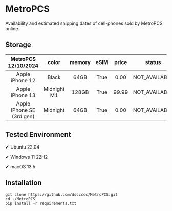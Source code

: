 # MetroPCS
Availability and estimated shipping dates of cell-phones sold by MetroPCS online.
## Storage
|MetroPCS 12/10/2024|color|memory|eSIM|price|status|shipping from|shipping to|
|:--:|:--:|:--:|:--:|:--:|:--:|:--:|:--:|
|Apple iPhone 12|Black|64GB|True|0.00|NOT_AVAILABLE|12/17/2024|12/23/2024|
|Apple iPhone 13|Midnight M1|128GB|True|99.99|NOT_AVAILABLE|12/17/2024|12/23/2024|
|Apple iPhone SE (3rd gen)|Midnight|64GB|True|0.00|NOT_AVAILABLE|12/17/2024|12/23/2024|

## Tested Environment
✔ Ubuntu 22.04

✔ Windows 11 22H2

✔ macOS 13.5
## Installation
```
git clone https://github.com/dsccccc/MetroPCS.git
cd ./MetroPCS
pip install -r requirements.txt
```
